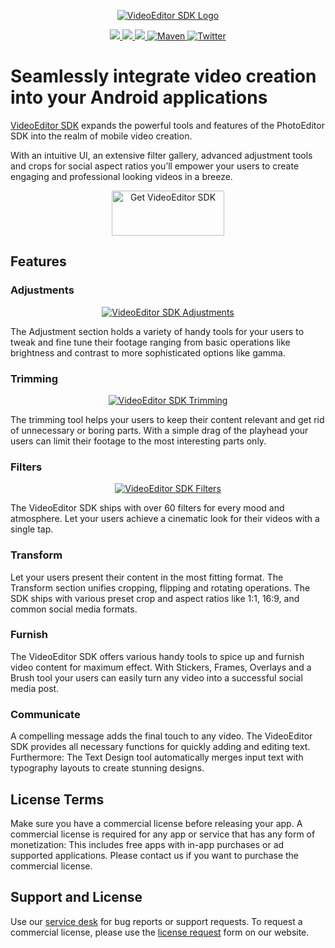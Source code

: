 <!-- ------------------------------------------------------- --|
 |-- ------------------------------------------------------- --|
 |-- ----This file is automatically generated by grovvy.---- --|
 |-- Do not modify this file -- YOUR CHANGES WILL BE ERASED! --|
 |-- ------------------------------------------------------- --|
 |-- ------------------------------------------------------- -->
<p align="center">
    <a target="_blank" href="https://www.videoeditorsdk.com/?utm_campaign=Projects&utm_source=Github&utm_medium=VESDK&utm_content=Android"><img src="https://videoeditorsdk.com/assets/img/vesdk-logo-s.svg" alt="VideoEditor SDK Logo"/></a>
</p>
<p align="center">
  <a href="http://developer.android.com/guide/topics/manifest/uses-sdk-element.html#ApiLevels">
    <img src="https://img.shields.io/badge/MIN_SDK-18-B8D529.svg?style=flat">
    <img src="https://img.shields.io/badge/BUILD_SDK-29-92D230.svg?style=flat">
  </a>
  <a href="https://www.photoeditorsdk.com/documentation/android/getting-started">
    <img src="https://img.shields.io/badge/platform-android-2DC25C.svg?style=flat">
  </a>
  <a href="https://artifactory.img.ly/artifactory/imgly/ly/img/android/pesdk/">
    <img src="https://img.shields.io/badge/VERSION-7.3.0-007ec6.svg?style=flat" alt="Maven">
  </a>
  <a href="http://twitter.com/PhotoEditorSDK">
    <img src="https://img.shields.io/badge/twitter-@PhotoEditorSDK-8646E2.svg?style=flat" alt="Twitter">
  </a>
</p>


# Seamlessly integrate video creation into your Android applications
[VideoEditor SDK](https://videoeditorsdk.com/?utm_campaign=Projects&utm_source=Github&utm_medium=VESDK&utm_content=Android) expands the powerful tools and features of the PhotoEditor SDK into the realm of mobile video creation.

With an intuitive UI, an extensive filter gallery, advanced adjustment tools and crops for social aspect ratios you’ll empower your users to create engaging and professional looking videos in a breeze.
  
<p align="center">
    <a target="_blank" href="https://account.photoeditorsdk.com/pricing?product=vesdk&?utm_campaign=Projects&utm_source=Github&utm_medium=VESDK&utm_content=Android"><img src="https://github.com/imgly/vesdk-android-demo/blob/master/CTA.png" alt="Get VideoEditor SDK" width="180" height="72" border="0" /></a>
</p>
<p align="center"> 


## Features

### Adjustments

<p align="center">
    <a target="_blank" href="https://www.videoeditorsdk.com/?utm_campaign=Projects&utm_source=Github&utm_medium=VESDK&utm_content=Android"><img src="https://video.photoeditorsdk.com/assets/img/feature-adjustments.png" alt="VideoEditor SDK Adjustments"/></a>
</p>
<p align="center">

The Adjustment section holds a variety of handy tools for your users to tweak and fine tune their footage ranging from basic operations like brightness and contrast to more sophisticated options like gamma.

### Trimming

<p align="center">
    <a target="_blank" href="https://www.videoeditorsdk.com/?utm_campaign=Projects&utm_source=Github&utm_medium=VESDK&utm_content=Android"><img src="https://video.photoeditorsdk.com/assets/img/feature-trimming.png" alt="VideoEditor SDK Trimming"/></a>
</p>
<p align="center">

The trimming tool helps your users to keep their content relevant and get rid of unnecessary or boring parts. With a simple drag of the playhead your users can limit their footage to the most interesting parts only.

### Filters

<p align="center">
    <a target="_blank" href="https://www.videoeditorsdk.com/?utm_campaign=Projects&utm_source=Github&utm_medium=VESDK&utm_content=Android"><img src="https://video.photoeditorsdk.com/assets/img/feature-filters.png" alt="VideoEditor SDK Filters"/></a>
</p>
<p align="center">

The VideoEditor SDK ships with over 60 filters for every mood and atmosphere. Let your users achieve a cinematic look for their videos with a single tap.

### Transform

Let your users present their content in the most fitting format. The Transform section unifies cropping, flipping and rotating operations. The SDK ships with various preset crop and aspect ratios like 1:1, 16:9, and common social media formats.

### Furnish

The VideoEditor SDK offers various handy tools to spice up and furnish video content for maximum effect. With Stickers, Frames, Overlays and a Brush tool your users can easily turn any video into a successful social media post.

### Communicate

A compelling message adds the final touch to any video. The VideoEditor SDK provides all necessary functions for quickly adding and editing text. Furthermore: The Text Design tool automatically merges input text with typography layouts to create stunning designs.

## License Terms
Make sure you have a commercial license before releasing your app. A commercial license is required for any app or service that has any form of monetization: This includes free apps with in-app purchases or ad supported applications. Please contact us if you want to purchase the commercial license.

## Support and License
Use our [service desk](https://support.videoeditorsdk.com) for bug reports or support requests. To request a commercial license, please use the [license request](https://account.photoeditorsdk.com/pricing?product=vesdk&?utm_campaign=Projects&utm_source=Github&utm_medium=VESDK&utm_content=Android) form on our website.
